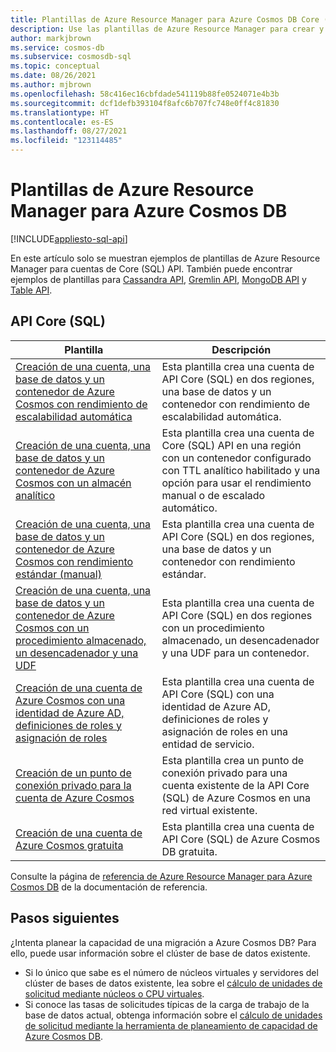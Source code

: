 ```yaml
---
title: Plantillas de Azure Resource Manager para Azure Cosmos DB Core (API de SQL)
description: Use las plantillas de Azure Resource Manager para crear y configurar Azure Cosmos DB.
author: markjbrown
ms.service: cosmos-db
ms.subservice: cosmosdb-sql
ms.topic: conceptual
ms.date: 08/26/2021
ms.author: mjbrown
ms.openlocfilehash: 58c416ec16cbfdade541119b88fe0524071e4b3b
ms.sourcegitcommit: dcf1defb393104f8afc6b707fc748e0ff4c81830
ms.translationtype: HT
ms.contentlocale: es-ES
ms.lasthandoff: 08/27/2021
ms.locfileid: "123114485"
---
```

# <a name="azure-resource-manager-templates-for-azure-cosmos-db"></a>Plantillas de Azure Resource Manager para Azure Cosmos DB
[!INCLUDE[appliesto-sql-api](../includes/appliesto-sql-api.md)]

En este artículo solo se muestran ejemplos de plantillas de Azure Resource Manager para cuentas de Core (SQL) API. También puede encontrar ejemplos de plantillas para [Cassandra API](../cassandra/templates-samples.md), [Gremlin API](../graph/resource-manager-template-samples.md), [MongoDB API](../mongodb/resource-manager-template-samples.md) y [Table API](../table/resource-manager-templates.md).

## <a name="core-sql-api"></a>API Core (SQL)

|**Plantilla**|**Descripción**|
|---|---|
|[Creación de una cuenta, una base de datos y un contenedor de Azure Cosmos con rendimiento de escalabilidad automática](manage-with-templates.md#create-autoscale) | Esta plantilla crea una cuenta de API Core (SQL) en dos regiones, una base de datos y un contenedor con rendimiento de escalabilidad automática. |
|[Creación de una cuenta, una base de datos y un contenedor de Azure Cosmos con un almacén analítico](manage-with-templates.md#create-analytical-store) | Esta plantilla crea una cuenta de Core (SQL) API en una región con un contenedor configurado con TTL analítico habilitado y una opción para usar el rendimiento manual o de escalado automático. |
|[Creación de una cuenta, una base de datos y un contenedor de Azure Cosmos con rendimiento estándar (manual)](manage-with-templates.md#create-manual) | Esta plantilla crea una cuenta de API Core (SQL) en dos regiones, una base de datos y un contenedor con rendimiento estándar. |
|[Creación de una cuenta, una base de datos y un contenedor de Azure Cosmos con un procedimiento almacenado, un desencadenador y una UDF](manage-with-templates.md#create-sproc) | Esta plantilla crea una cuenta de API Core (SQL) en dos regiones con un procedimiento almacenado, un desencadenador y una UDF para un contenedor. |
|[Creación de una cuenta de Azure Cosmos con una identidad de Azure AD, definiciones de roles y asignación de roles](manage-with-templates.md#create-rbac) | Esta plantilla crea una cuenta de API Core (SQL) con una identidad de Azure AD, definiciones de roles y asignación de roles en una entidad de servicio. |
|[Creación de un punto de conexión privado para la cuenta de Azure Cosmos](../how-to-configure-private-endpoints.md#create-a-private-endpoint-by-using-a-resource-manager-template) |  Esta plantilla crea un punto de conexión privado para una cuenta existente de la API Core (SQL) de Azure Cosmos en una red virtual existente. |
|[Creación de una cuenta de Azure Cosmos gratuita](manage-with-templates.md#free-tier) |  Esta plantilla crea una cuenta de API Core (SQL) de Azure Cosmos DB gratuita. |

Consulte la página de [referencia de Azure Resource Manager para Azure Cosmos DB](/azure/templates/microsoft.documentdb/allversions) de la documentación de referencia.

## <a name="next-steps"></a>Pasos siguientes

¿Intenta planear la capacidad de una migración a Azure Cosmos DB? Para ello, puede usar información sobre el clúster de base de datos existente.
* Si lo único que sabe es el número de núcleos virtuales y servidores del clúster de bases de datos existente, lea sobre el [cálculo de unidades de solicitud mediante núcleos o CPU virtuales](../convert-vcore-to-request-unit.md). 
* Si conoce las tasas de solicitudes típicas de la carga de trabajo de la base de datos actual, obtenga información sobre el [cálculo de unidades de solicitud mediante la herramienta de planeamiento de capacidad de Azure Cosmos DB](estimate-ru-with-capacity-planner.md).